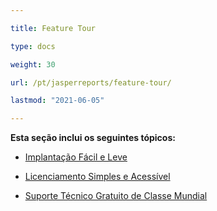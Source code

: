 ```yaml
---

title: Feature Tour

type: docs

weight: 30

url: /pt/jasperreports/feature-tour/

lastmod: "2021-06-05"

---
```




**Esta seção inclui os seguintes tópicos:**



- [Implantação Fácil e Leve](/pdf/pt/jasperreports/easy-and-lightweight-deployment/)

- [Licenciamento Simples e Acessível](/pdf/pt/jasperreports/simple-and-affordable-licensing/)

- [Suporte Técnico Gratuito de Classe Mundial](/pdf/pt/jasperreports/world-class-free-technical-support/)